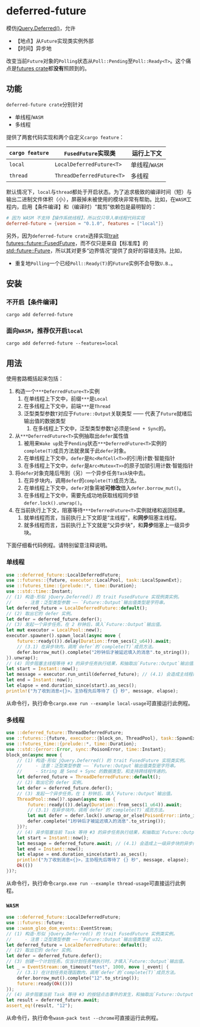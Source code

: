 # deferred-future

模仿[jQuery.Deferred()](https://api.jquery.com/jQuery.Deferred/)，允许

* 【地点】从`Future`实现类实例外部
* 【时间】异步地

改变当前`Future`对象的`Polling`状态从`Poll::Pending`至`Poll::Ready<T>`。这个痛点是[futures crate](https://docs.rs/futures/0.3.28/futures/future/index.html#functions)都**没有**照顾到的。

## 功能

`deferred-future crate`分别针对

* 单线程/`WASM`
* 多线程

提供了两套代码实现和两个自定义`cargo feature`：

|`cargo feature`|`FusedFuture`实现类|运行上下文|
|---------------|------------------|----------|
|`local` |`LocalDeferredFuture<T>` |单线程/`WASM`|
|`thread`|`ThreadDeferredFuture<T>`|多线程|

默认情况下，`local`与`thread`都处于开启状态。为了追求极致的编译时间（短）与输出二进制文件体积（小），屏蔽掉未被使用的模块非常有帮助。比如，在`WASM`工程内，启用【条件编译】和（编译时）“裁剪”依赖包是最明智的：

```toml
# 因为 WASM 不支持【操作系统线程】，所以仅只导入单线程代码实现
deferred-future = {version = "0.1.0", features = ["local"]}
```

另外，因为`deferred-future crate`选择实现[trait futures::future::FusedFuture](https://docs.rs/futures/0.3.29/futures/future/trait.FusedFuture.html)，而不仅只是来自【标准库】的[std::future::Future](https://doc.rust-lang.org/std/future/trait.Future.html)，所以其对更多“边界情况”提供了良好的容错支持。比如，

* 重复地`Polling`一个已经`Poll::Ready(T)`的`Future`实例不会导致`U.B.`。

## 安装

### 不开启【条件编译】

```shell
cargo add deferred-future
```

### 面向`WASM`，推荐仅开启`local`

```shell
cargo add deferred-future --features=local
```

## 用法

使用套路概括起来包括：

1. 构造一个`***DeferredFuture<T>`实例
   1. 在单线程上下文中，前缀`***`是`Local`
   2. 在多线程上下文中，前端`***`是`Thread`
   3. 泛型类型参数`T`对应于`Future::Output`关联类型 —— 代表了`Future`就绪后输出值的数据类型
      1. 在多线程上下文中，泛型类型参数`T`必须是`Send + Sync`的。
2. 从`***DeferredFuture<T>`实例抽取出`defer`属性值
   1. 被用来`Wake up`处于`Pending`状态`***DeferredFuture<T>`实例的`complete(T)`成员方法就隶属于此`defer`对象。
   2. 在单线程上下文中，`defer`是`Rc<RefCell<T>>`的引用计数·智能指针
   3. 在多线程上下文中，`defer`是`Arc<Mutex<T>>`的原子加锁引用计数·智能指针
3. 将`defer`对象克隆后甩到（另）一个异步任务`Task`块中去。
   1. 在异步块内，调用`defer`的`complete(T)`成员方法。
   2. 在单线程上下文中，`defer`对象需被**可修改**借入`defer.borrow_mut()`。
   3. 在多线程上下文中，需要先成功地获取线程同步锁`defer.lock().unwrap()`。
4. 在当前执行上下文，阻塞等待`***DeferredFuture<T>`实例就绪和返回结果。
   1. 就单线程而言，当前执行上下文即是“主线程”，和**同步**阻塞主线程。
   2. 就多线程而言，当前执行上下文就是“父异步块”，和**异步**阻塞上一级异步块。

下面仔细看代码例程。请特别留意注释说明。

### 单线程

```rust
use ::deferred_future::LocalDeferredFuture;
use ::futures::{future, executor::LocalPool, task::LocalSpawnExt};
use ::futures_time::{prelude::*, time::Duration};
use ::std::time::Instant;
// (1) 构造·形似 jQuery.Deferred() 的 trait FusedFuture 实现例类实例。
//     - 注意：泛型类型参数 —— `Future::Output`输出值类型是字符串。
let deferred_future = LocalDeferredFuture::default();
// (2) 取出它的 defer 实例。
let defer = deferred_future.defer();
// (3) 发起一个异步任务。在 2 秒钟后，填入`Future::Output`输出值。
let mut executor = LocalPool::new();
executor.spawner().spawn_local(async move {
    future::ready(()).delay(Duration::from_secs(2_u64)).await;
    // (3.1) 在异步块内，调用`defer`的`complete(T)`成员方法。
    defer.borrow_mut().complete("2秒钟后才被延迟填入的消息".to_string());
}).unwrap();
// (4) 同步阻塞主线程等待 #3 的异步任务执行结果，和抽取出`Future::Output`输出值。
let start = Instant::now();
let message = executor.run_until(deferred_future); // (4.1) 会造成主线程的同步阻塞
let end = Instant::now();
let elapse = end.duration_since(start).as_secs();
println!("为了收到消息<{}>，主协程先后等待了 {} 秒", message, elapse);
```

从命令行，执行命令`cargo.exe run --example local-usage`可直接运行此例程。

### 多线程

```rust
use ::deferred_future::ThreadDeferredFuture;
use ::futures::{future, executor::{block_on, ThreadPool}, task::SpawnExt};
use ::futures_time::{prelude::*, time::Duration};
use ::std::{error::Error, sync::PoisonError, time::Instant};
block_on(async move {
    // (1) 构造·形似 jQuery.Deferred() 的 trait FusedFuture 实现类实例。
    //     - 注意：泛型类型参数 —— `Future::Output`输出值类型是字符串。
    //     - String 是 Send + Sync 的数据类型，和支持跨线程传递的。
    let deferred_future = ThreadDeferredFuture::default();
    // (2) 取出它的 defer 实例。
    let defer = deferred_future.defer();
    // (3) 发起一个异步任务。在 1 秒钟后，填入`Future::Output`输出值。
    ThreadPool::new()?.spawn(async move {
        future::ready(()).delay(Duration::from_secs(1_u64)).await;
        // (3.1) 在异步块内，调用`defer`的`complete(T)`成员方法。
        let mut defer = defer.lock().unwrap_or_else(PoisonError::into_inner);
        defer.complete("1秒钟后才被延迟填入的消息".to_string());
    })?;
    // (4) 异步阻塞当前 Task 等待 #3 的异步任务执行结果，和抽取出`Future::Output`输出值。
    let start = Instant::now();
    let message = deferred_future.await; // (4.1) 会造成上一级异步块的异步阻塞
    let end = Instant::now();
    let elapse = end.duration_since(start).as_secs();
    println!("为了收到消息<{}>，主协程先后等待了 {} 秒", message, elapse);
    Ok(())
})?;
```

从命令行，执行命令`cargo.exe run --example thread-usage`可直接运行此例程。

### `WASM`

```rust
use ::deferred_future::LocalDeferredFuture;
use ::futures::future;
use ::wasm_gloo_dom_events::EventStream;
// (1) 构造·形似 jQuery.Deferred() 的 trait FusedFuture 实例类实例。
//     - 注意：泛型类型参数 —— `Future::Output`输出值类型是 u32。
let deferred_future = LocalDeferredFuture::default();
// (2) 取出它的 defer 实例。
let defer = deferred_future.defer();
// (3) 创建一个计划任务。仅当计划任务被执行时，才填入`Future::Output`输出值。
let _ = EventStream::on_timeout("test", 1000, move |_event| {
    // (3.1) 在计划任务处理函数内，调用`defer`的`complete(T)`成员方法。
    defer.borrow_mut().complete("12".to_string());
    future::ready(Ok(()))
});
// (4) 异步阻塞当前 Task 等待 #3 的按钮点击事件的发生，和抽取出`Future::Output`输出值。
let result = deferred_future.await;
assert_eq!(result, "12");
```

从命令行，执行命令`wasm-pack test --chrome`可直接运行此例程。
